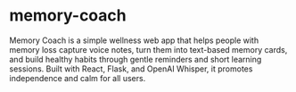 # memory-coach
Memory Coach is a simple wellness web app that helps people with memory loss capture voice notes, turn them into text-based memory cards, and build healthy habits through gentle reminders and short learning sessions. Built with React, Flask, and OpenAI Whisper, it promotes independence and calm for all users.
